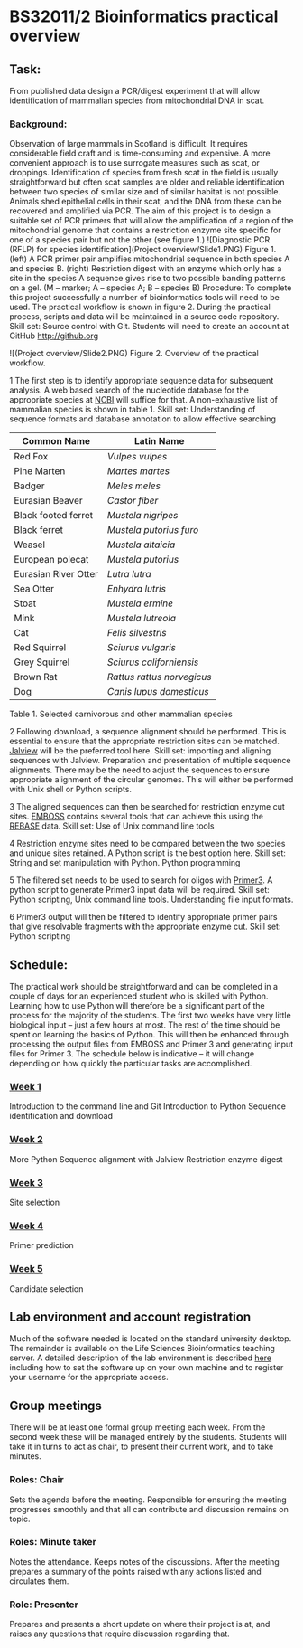 # BS32011/2 Bioinformatics practical overview

## Task: 
From published data design a PCR/digest experiment that will allow identification of mammalian species from mitochondrial DNA in scat.

### Background:
Observation of large mammals in Scotland is difficult. It requires considerable field craft and is time-consuming and expensive. A more convenient approach is to use surrogate measures such as scat, or droppings. Identification of species from fresh scat in the field is usually straightforward but often scat samples are older and reliable identification between two species of similar size and of similar habitat is not possible.
Animals shed epithelial cells in their scat, and the DNA from these can be recovered and amplified via PCR. The aim of this project is to design a suitable set of PCR primers that will allow the amplification of a region of the mitochondrial genome that contains a restriction enzyme site specific for one of a species pair but not the other (see figure 1.)
![Diagnostic PCR (RFLP) for species identification](Project overview/Slide1.PNG)
Figure 1. (left) A PCR primer pair amplifies mitochondrial sequence in both species A and species B. (right) Restriction digest with an enzyme which only has a site in the species A sequence gives rise to two possible banding patterns on a gel. (M – marker; A – species A; B – species B)
Procedure:
To complete this project successfully a number of bioinformatics tools will need to be used. The practical workflow is shown in figure 2. During the practical process, scripts and data will be maintained in a source code repository. Skill set: Source control with Git. Students will need to create an account at GitHub http://github.org

![(Project overview/Slide2.PNG)
Figure 2. Overview of the practical workflow.

1	The first step is to identify appropriate sequence data for subsequent analysis. A web based search of the nucleotide database for the appropriate species at [NCBI](http://www.ncbi.nlm.nih.gov/nuccore) will suffice for that. A non-exhaustive list of mammalian species is shown in table 1.  Skill set: Understanding of sequence formats and database annotation to allow effective searching


|Common Name|	Latin Name|
|---|---|
|Red Fox|*Vulpes vulpes*|
|Pine Marten|*Martes martes*|
|Badger|*Meles meles*|
|Eurasian Beaver|*Castor fiber*|
|Black footed ferret|*Mustela nigripes*|
|Black ferret|*Mustela putorius furo*|
|Weasel|*Mustela altaicia*|
|European polecat|*Mustela putorius*|
|Eurasian River Otter|*Lutra lutra*|
|Sea Otter|*Enhydra lutris*|
|Stoat|*Mustela ermine*|
|Mink|*Mustela lutreola*|
|Cat|*Felis silvestris*|
|Red Squirrel|*Sciurus vulgaris*|
|Grey Squirrel|*Sciurus californiensis*|
|Brown Rat|*Rattus rattus norvegicus*|
|Dog	| *Canis lupus domesticus*|

Table 1. Selected carnivorous and other mammalian species

2	Following download, a sequence alignment should be performed. This is essential to ensure that the appropriate restriction sites can be matched. [Jalview](http://www.jalview.org) will be the preferred tool here. Skill set: importing and aligning sequences with Jalview. Preparation and presentation of multiple sequence alignments. There may be the need to adjust the sequences to ensure appropriate alignment of the circular genomes. This will either be performed with Unix shell or Python scripts.

3 The aligned sequences can then be searched for restriction enzyme cut sites. [EMBOSS](http://www.emboss.org) contains several tools that can achieve this using the [REBASE](http://www.rebase.org) data. Skill set: Use of Unix command line tools

4 Restriction enzyme sites need to be compared between the two species and unique sites retained. A Python script is the best option here. Skill set: String and set manipulation with Python. Python programming

5 The filtered set needs to be used to search for oligos with [Primer3](http://primer3.sourceforge.net/). A python script to generate Primer3 input data will be required. Skill set: Python scripting, Unix command line tools. Understanding file input formats.

6 Primer3 output will then be filtered to identify appropriate primer pairs that give resolvable fragments with the appropriate enzyme cut. Skill set: Python scripting

## Schedule:
The practical work should be straightforward and can be completed in a couple of days for an experienced student who is skilled with Python. Learning how to use Python will therefore be a significant part of the process for the majority of the students. The first two weeks have very little biological input – just a few hours at most. The rest of the time should be spent on learning the basics of Python. This will then be enhanced through processing the output files from EMBOSS and Primer 3 and generating input files for Primer 3.  The schedule below is indicative – it will change depending on how quickly the particular tasks are accomplished.

### [Week 1](week1.md) 
Introduction to the command line and Git 
Introduction to Python
Sequence identification and download

### [Week 2](week2.md)
More Python
Sequence alignment with Jalview
Restriction enzyme digest

### [Week 3](week3.md)
Site selection

### [Week 4](week4.md)
Primer prediction

### [Week 5](week5.md)
Candidate selection

## Lab environment and account registration
Much of the software needed is located on the standard university desktop. The remainder is available on the Life Sciences Bioinformatics teaching server. A detailed description of the lab environment is described [here](Software.md) including how to set the software up on your own machine and to register your username for the appropriate access.


## Group meetings
There will be at least one formal group meeting each week. From the second week these will be managed entirely by the students. Students will take it in turns to act as chair, to present their current work, and to take minutes. 

### Roles: Chair
Sets the agenda before the meeting. Responsible for ensuring the meeting progresses smoothly and that all can contribute and discussion remains on topic.

### Roles: Minute taker
Notes the attendance. Keeps notes of the discussions. After the meeting prepares a summary of the points raised with any actions listed and circulates them.

### Role: Presenter
Prepares and presents a short update on where their project is at, and raises any questions that require discussion regarding that.
